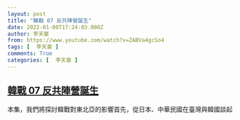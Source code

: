 ```yaml
---
layout: post
title: "韓戰 07 反共陣營誕生"
date: 2022-01-08T17:24:03.000Z
author: 李天豪
from: https://www.youtube.com/watch?v=ZABVa4gcSo4
tags: [  李天豪 ]
comments: True
categories: [  李天豪 ]
---
```

<!--1641662643000-->
[韓戰 07 反共陣營誕生](https://www.youtube.com/watch?v=ZABVa4gcSo4)
------

<div>
本集，我們將探討韓戰對東北亞的影響首先，從日本、中華民國在臺灣與韓國談起
</div>
